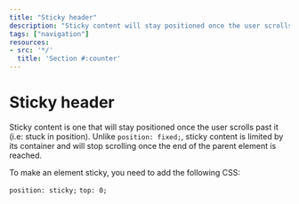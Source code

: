 ```yaml
---
title: "Sticky header"
description: "Sticky content will stay positioned once the user scrolls past it."
tags: ["navigation"]
resources:
- src: '*/'
  title: 'Section #:counter'
---
```



# Sticky header

Sticky content is one that will stay positioned once the user scrolls past it (i.e: stuck in position). Unlike `position: fixed;`, sticky content is limited by its container and will stop scrolling once the end of the parent element is reached.

To make an element sticky, you need to add the following CSS:

`position: sticky;`
`top: 0;`

